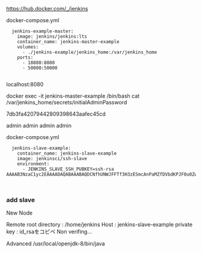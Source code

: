 
https://hub.docker.com/_/jenkins

docker-compose.yml

```
  jenkins-example-master:
    image: jenkins/jenkins:lts
    container_name: jenkins-master-example
    volumes:
      - ./jenkins-example/jenkins_home:/var/jenkins_home 
    ports:
      - 18080:8080
      - 50000:50000
    

```

localhost:8080

docker exec -it jenkins-master-example /bin/bash
cat /var/jenkins_home/secrets/initialAdminPassword

7db3fa42079442809398643aafec45cd

admin
admin
admin
admin


docker-compose.yml

```
  jenkins-slave-example:
    container_name: jenkins-slave-example
    image: jenkinsci/ssh-slave
    environment:
      - JENKINS_SLAVE_SSH_PUBKEY=ssh-rsa AAAAB3NzaC1yc2EAAAADAQABAAABAQDCNfhUNWJFFTf3H3zESmcAnPaMZfDVbdKPJF0u0ZwP6dBa6oxnIwFnLQ7M7ERoZN0jLKJkApnYc17k1J1j3K2Z/pNhYEGtXsVy5Mxqlta0lYqbU2xyrOd6UEixs2+WtYKTi/5VtYenE3mrusIaGLiO1eCvfuQ1XFhlvqWZIK9nUp/3BMMhYVEgzrQ5DHX6KlrkHLwM+ajK87dALM79JjnqwFr0QCzZVP9CX6886qk1YhOAw4XD8x66RanHuwTTaDnTv56fJxyUnZt5DXuW1SkFpvSTzcIgBOSIgf4MrIqosKy24GNFfDMNZOY0OOyaPd89/X1IAUJptu229MSO/OOL 

    
```

### add slave

New Node

	
Remote root directory : /home/jenkins
Host : jenkins-slave-example
private key : id_rsaをコピペ
Non verifing...

Advanced
/usr/local/openjdk-8/bin/java







